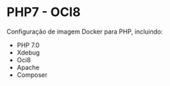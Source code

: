 # PHP7 - OCI8
Configuração de imagem Docker para PHP, incluindo:

- PHP 7.0
- Xdebug
- Oci8
- Apache
- Composer